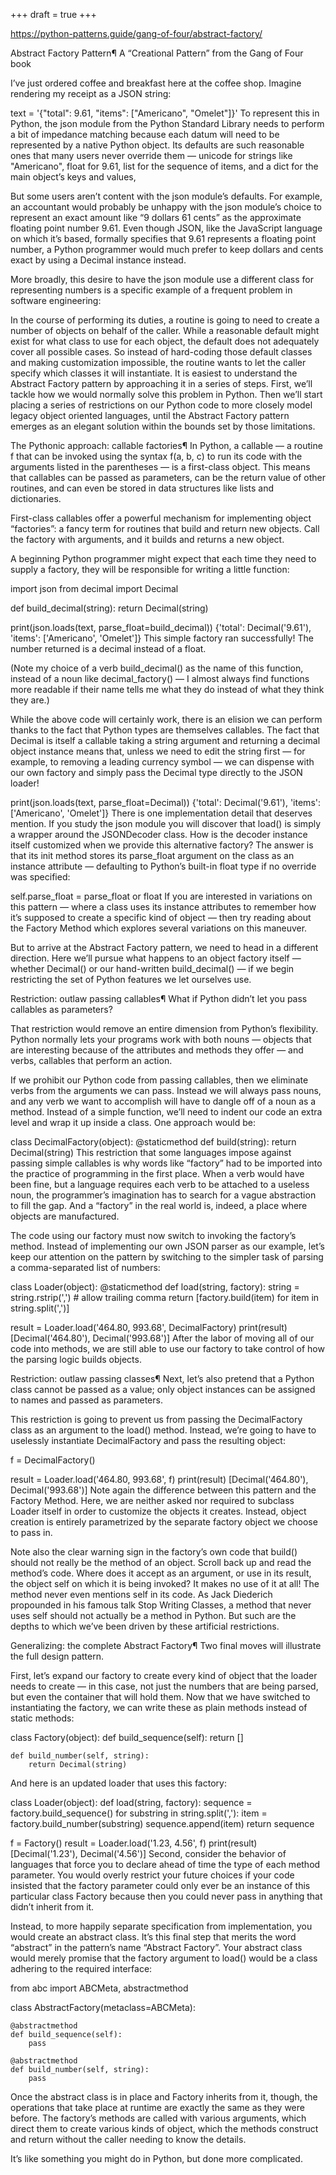 +++
draft = true
+++

https://python-patterns.guide/gang-of-four/abstract-factory/

Abstract Factory Pattern¶
A “Creational Pattern” from the Gang of Four book

I’ve just ordered coffee and breakfast here at the coffee shop. Imagine rendering my receipt as a JSON string:

text = '{"total": 9.61, "items": ["Americano", "Omelet"]}'
To represent this in Python, the json module from the Python Standard Library needs to perform a bit of impedance matching because each datum will need to be represented by a native Python object. Its defaults are such reasonable ones that many users never override them — unicode for strings like "Americano", float for 9.61, list for the sequence of items, and a dict for the main object’s keys and values,

But some users aren’t content with the json module’s defaults. For example, an accountant would probably be unhappy with the json module’s choice to represent an exact amount like “9 dollars 61 cents” as the approximate floating point number 9.61. Even though JSON, like the JavaScript language on which it’s based, formally specifies that 9.61 represents a floating point number, a Python programmer would much prefer to keep dollars and cents exact by using a Decimal instance instead.

More broadly, this desire to have the json module use a different class for representing numbers is a specific example of a frequent problem in software engineering:

In the course of performing its duties, a routine is going to need to create a number of objects on behalf of the caller.
While a reasonable default might exist for what class to use for each object, the default does not adequately cover all possible cases.
So instead of hard-coding those default classes and making customization impossible, the routine wants to let the caller specify which classes it will instantiate.
It is easiest to understand the Abstract Factory pattern by approaching it in a series of steps. First, we’ll tackle how we would normally solve this problem in Python. Then we’ll start placing a series of restrictions on our Python code to more closely model legacy object oriented languages, until the Abstract Factory pattern emerges as an elegant solution within the bounds set by those limitations.

The Pythonic approach: callable factories¶
In Python, a callable — a routine f that can be invoked using the syntax f(a, b, c) to run its code with the arguments listed in the parentheses — is a first-class object. This means that callables can be passed as parameters, can be the return value of other routines, and can even be stored in data structures like lists and dictionaries.

First-class callables offer a powerful mechanism for implementing object “factories”: a fancy term for routines that build and return new objects. Call the factory with arguments, and it builds and returns a new object.

A beginning Python programmer might expect that each time they need to supply a factory, they will be responsible for writing a little function:

import json
from decimal import Decimal

def build_decimal(string):
    return Decimal(string)

print(json.loads(text, parse_float=build_decimal))
{'total': Decimal('9.61'), 'items': ['Americano', 'Omelet']}
This simple factory ran successfully! The number returned is a decimal instead of a float.

(Note my choice of a verb build_decimal() as the name of this function, instead of a noun like decimal_factory() — I almost always find functions more readable if their name tells me what they do instead of what they think they are.)

While the above code will certainly work, there is an elision we can perform thanks to the fact that Python types are themselves callables. The fact that Decimal is itself a callable taking a string argument and returning a decimal object instance means that, unless we need to edit the string first — for example, to removing a leading currency symbol — we can dispense with our own factory and simply pass the Decimal type directly to the JSON loader!

print(json.loads(text, parse_float=Decimal))
{'total': Decimal('9.61'), 'items': ['Americano', 'Omelet']}
There is one implementation detail that deserves mention. If you study the json module you will discover that load() is simply a wrapper around the JSONDecoder class. How is the decoder instance itself customized when we provide this alternative factory? The answer is that its init method stores its parse_float argument on the class as an instance attribute — defaulting to Python’s built-in float type if no override was specified:

self.parse_float = parse_float or float
If you are interested in variations on this pattern — where a class uses its instance attributes to remember how it’s supposed to create a specific kind of object — then try reading about the Factory Method which explores several variations on this maneuver.

But to arrive at the Abstract Factory pattern, we need to head in a different direction. Here we’ll pursue what happens to an object factory itself — whether Decimal() or our hand-written build_decimal() — if we begin restricting the set of Python features we let ourselves use.

Restriction: outlaw passing callables¶
What if Python didn’t let you pass callables as parameters?

That restriction would remove an entire dimension from Python’s flexibility. Python normally lets your programs work with both nouns — objects that are interesting because of the attributes and methods they offer — and verbs, callables that perform an action.

If we prohibit our Python code from passing callables, then we eliminate verbs from the arguments we can pass. Instead we will always pass nouns, and any verb we want to accomplish will have to dangle off of a noun as a method. Instead of a simple function, we’ll need to indent our code an extra level and wrap it up inside a class. One approach would be:

class DecimalFactory(object):
    @staticmethod
    def build(string):
        return Decimal(string)
This restriction that some languages impose against passing simple callables is why words like “factory” had to be imported into the practice of programming in the first place. When a verb would have been fine, but a language requires each verb to be attached to a useless noun, the programmer’s imagination has to search for a vague abstraction to fill the gap. And a “factory” in the real world is, indeed, a place where objects are manufactured.

The code using our factory must now switch to invoking the factory’s method. Instead of implementing our own JSON parser as our example, let’s keep our attention on the pattern by switching to the simpler task of parsing a comma-separated list of numbers:

class Loader(object):
    @staticmethod
    def load(string, factory):
        string = string.rstrip(',')  # allow trailing comma
        return [factory.build(item) for item in string.split(',')]

result = Loader.load('464.80, 993.68', DecimalFactory)
print(result)
[Decimal('464.80'), Decimal('993.68')]
After the labor of moving all of our code into methods, we are still able to use our factory to take control of how the parsing logic builds objects.

Restriction: outlaw passing classes¶
Next, let’s also pretend that a Python class cannot be passed as a value; only object instances can be assigned to names and passed as parameters.

This restriction is going to prevent us from passing the DecimalFactory class as an argument to the load() method. Instead, we’re going to have to uselessly instantiate DecimalFactory and pass the resulting object:

f = DecimalFactory()

result = Loader.load('464.80, 993.68', f)
print(result)
[Decimal('464.80'), Decimal('993.68')]
Note again the difference between this pattern and the Factory Method. Here, we are neither asked nor required to subclass Loader itself in order to customize the objects it creates. Instead, object creation is entirely parametrized by the separate factory object we choose to pass in.

Note also the clear warning sign in the factory’s own code that build() should not really be the method of an object. Scroll back up and read the method’s code. Where does it accept as an argument, or use in its result, the object self on which it is being invoked? It makes no use of it at all! The method never even mentions self in its code. As Jack Diederich propounded in his famous talk Stop Writing Classes, a method that never uses self should not actually be a method in Python. But such are the depths to which we’ve been driven by these artificial restrictions.

Generalizing: the complete Abstract Factory¶
Two final moves will illustrate the full design pattern.

First, let’s expand our factory to create every kind of object that the loader needs to create — in this case, not just the numbers that are being parsed, but even the container that will hold them. Now that we have switched to instantiating the factory, we can write these as plain methods instead of static methods:

class Factory(object):
    def build_sequence(self):
        return []

    def build_number(self, string):
        return Decimal(string)
And here is an updated loader that uses this factory:

class Loader(object):
    def load(string, factory):
        sequence = factory.build_sequence()
        for substring in string.split(','):
            item = factory.build_number(substring)
            sequence.append(item)
        return sequence

f = Factory()
result = Loader.load('1.23, 4.56', f)
print(result)
[Decimal('1.23'), Decimal('4.56')]
Second, consider the behavior of languages that force you to declare ahead of time the type of each method parameter. You would overly restrict your future choices if your code insisted that the factory parameter could only ever be an instance of this particular class Factory because then you could never pass in anything that didn’t inherit from it.

Instead, to more happily separate specification from implementation, you would create an abstract class. It’s this final step that merits the word “abstract” in the pattern’s name “Abstract Factory”. Your abstract class would merely promise that the factory argument to load() would be a class adhering to the required interface:

from abc import ABCMeta, abstractmethod

class AbstractFactory(metaclass=ABCMeta):

    @abstractmethod
    def build_sequence(self):
        pass

    @abstractmethod
    def build_number(self, string):
        pass
Once the abstract class is in place and Factory inherits from it, though, the operations that take place at runtime are exactly the same as they were before. The factory’s methods are called with various arguments, which direct them to create various kinds of object, which the methods construct and return without the caller needing to know the details.

It’s like something you might do in Python, but done more complicated.
